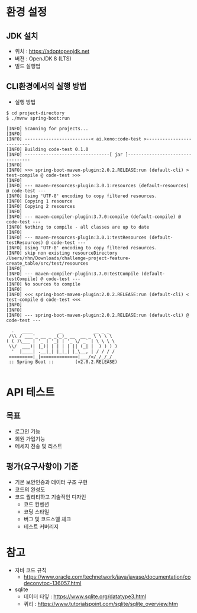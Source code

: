 # 환경 설정
## JDK 설치 
* 위치 : https://adoptopenjdk.net
* 버젼 : OpenJDK 8 (LTS)
* 빌드 실행법

## CLI환경에서의 실행 방법
* 실행 방법
```shell script
$ cd project-directory
$ ./mvnw spring-boot:run

[INFO] Scanning for projects...
[INFO] 
[INFO] -------------------------< ai.kono:code-test >--------------------------
[INFO] Building code-test 0.1.0
[INFO] --------------------------------[ jar ]---------------------------------
[INFO] 
[INFO] >>> spring-boot-maven-plugin:2.0.2.RELEASE:run (default-cli) > test-compile @ code-test >>>
[INFO] 
[INFO] --- maven-resources-plugin:3.0.1:resources (default-resources) @ code-test ---
[INFO] Using 'UTF-8' encoding to copy filtered resources.
[INFO] Copying 1 resource
[INFO] Copying 2 resources
[INFO] 
[INFO] --- maven-compiler-plugin:3.7.0:compile (default-compile) @ code-test ---
[INFO] Nothing to compile - all classes are up to date
[INFO] 
[INFO] --- maven-resources-plugin:3.0.1:testResources (default-testResources) @ code-test ---
[INFO] Using 'UTF-8' encoding to copy filtered resources.
[INFO] skip non existing resourceDirectory /Users/nhn/Downloads/challenge-project-feature-create_table/src/test/resources
[INFO] 
[INFO] --- maven-compiler-plugin:3.7.0:testCompile (default-testCompile) @ code-test ---
[INFO] No sources to compile
[INFO] 
[INFO] <<< spring-boot-maven-plugin:2.0.2.RELEASE:run (default-cli) < test-compile @ code-test <<<
[INFO] 
[INFO] 
[INFO] --- spring-boot-maven-plugin:2.0.2.RELEASE:run (default-cli) @ code-test ---

  .   ____          _            __ _ _
 /\\ / ___'_ __ _ _(_)_ __  __ _ \ \ \ \
( ( )\___ | '_ | '_| | '_ \/ _` | \ \ \ \
 \\/  ___)| |_)| | | | | || (_| |  ) ) ) )
  '  |____| .__|_| |_|_| |_\__, | / / / /
 =========|_|==============|___/=/_/_/_/
 :: Spring Boot ::        (v2.0.2.RELEASE)


```

# API 테스트

## 목표
* 로그인 기능
* 회원 가입기능
* 메세지 전송 및 리스트
 
## 평가(요구사항이) 기준
* 기본 보안인증과 데이터 구조 구현
* 코드의 완성도
* 코드 퀄리티하고 기술적인 디자인
    * 코드 컨벤션
    * 코딩 스타일
    * 버그 및 코드스멜 체크
    * 테스트 커버리지
 
# 참고
* 자바 코드 규칙
    * https://www.oracle.com/technetwork/java/javase/documentation/codeconvtoc-136057.html
* sqlite
    - 데이터 타잎 : https://www.sqlite.org/datatype3.html
    - 쿼리 : https://www.tutorialspoint.com/sqlite/sqlite_overview.htm

